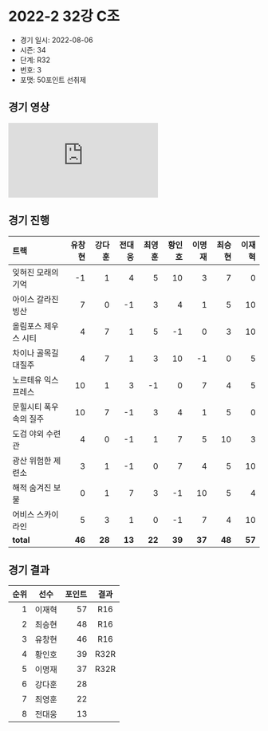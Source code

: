 # 2022-2 32강 C조

- 경기 일시: 2022-08-06
- 시즌: 34
- 단계: R32
- 번호: 3
- 포맷: 50포인트 선취제





## 경기 영상
<iframe src="https://www.youtube.com/embed/BznwIbK97aA" frameborder="0" allowfullscreen>
</iframe>

## 경기 진행

| 트랙 | 유창현 | 강다훈 | 전대웅 | 최영훈 | 황인호 | 이명재 | 최승현 | 이재혁 |
|:---|---:|---:|---:|---:|---:|---:|---:|---:|
| 잊혀진 모래의 기억 | -1 | 1 | 4 | 5 | 10 | 3 | 7 | 0 |
| 아이스 갈라진 빙산 | 7 | 0 | -1 | 3 | 4 | 1 | 5 | 10 |
| 올림포스 제우스 시티 | 4 | 7 | 1 | 5 | -1 | 0 | 3 | 10 |
| 차이나 골목길 대질주 | 4 | 7 | 1 | 3 | 10 | -1 | 0 | 5 |
| 노르테유 익스프레스 | 10 | 1 | 3 | -1 | 0 | 7 | 4 | 5 |
| 문힐시티 폭우속의 질주 | 10 | 7 | -1 | 3 | 4 | 1 | 5 | 0 |
| 도검 야외 수련관 | 4 | 0 | -1 | 1 | 7 | 5 | 10 | 3 |
| 광산 위험한 제련소 | 3 | 1 | -1 | 0 | 7 | 4 | 5 | 10 |
| 해적 숨겨진 보물 | 0 | 1 | 7 | 3 | -1 | 10 | 5 | 4 |
| 어비스 스카이라인 | 5 | 3 | 1 | 0 | -1 | 7 | 4 | 10 |
| __total__ | __46__ | __28__ | __13__ | __22__ | __39__ | __37__ | __48__ | __57__ |




## 경기 결과

| 순위 | 선수 | 포인트 | 결과 |
|---:|:---:|---:|:---:|
| 1 | 이재혁 | 57 | R16 |
| 2 | 최승현 | 48 | R16 |
| 3 | 유창현 | 46 | R16 |
| 4 | 황인호 | 39 | R32R |
| 5 | 이명재 | 37 | R32R |
| 6 | 강다훈 | 28 |  |
| 7 | 최영훈 | 22 |  |
| 8 | 전대웅 | 13 |  |

